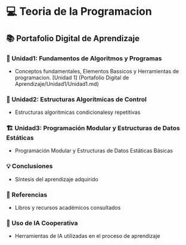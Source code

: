 # 💻 Teoria de la Programacion

## 📚 Portafolio Digital de Aprendizaje

### 🧠 Unidad1: Fundamentos de Algoritmos y Programas
* Conceptos fundamentales, Elementos Bassicos y Herramientas de programacion.
[Unidad 1] (Portafolio Digital de Aprendizaje/Unidad1/Unidad1.md)

### 🔄 Unidad2: Estructuras Algorítmicas de Control
*   Estructuras algoritmicas condicionalesy repetitivas 

### 🏗️ Unidad3: Programación Modular y Estructuras de Datos Estáticas
* Programación Modular y Estructuras de Datos Estáticas Básicas 

### 💡 Conclusiones
* Síntesis del aprendizaje adquirido 

### 📖 Referencias
* Libros y recursos académicos consultados

### 🤖 Uso de IA Cooperativa
* Herramientas de IA utilizadas en el proceso de aprendizaje
